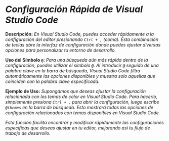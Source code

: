 <!-- Autor: Daniel Benjamin Perez Morales -->
<!-- GitHub: https://github.com/DanielPerezMoralesDev13 -->
<!-- Correo electrónico: danielperezdev@proton.me -->

# ***Configuración Rápida de Visual Studio Code***

**Descripción:**
*En Visual Studio Code, puedes acceder rápidamente a la configuración del editor presionando `Ctrl + ,` (coma). Esta combinación de teclas abre la interfaz de configuración donde puedes ajustar diversas opciones para personalizar tu entorno de desarrollo.*

**Uso del Símbolo `@`:**
*Para una búsqueda aún más rápida dentro de la configuración, puedes utilizar el símbolo `@`. Al introducir `@` seguido de una palabra clave en la barra de búsqueda, Visual Studio Code filtra automáticamente las opciones disponibles y muestra solo aquellas que coinciden con la palabra clave especificada.*

**Ejemplo de Uso:**
*Supongamos que deseas ajustar la configuración relacionada con los temas de color en Visual Studio Code. Para hacerlo, simplemente presiona `Ctrl + ,` para abrir la configuración, luego escribe `@themes` en la barra de búsqueda. Esto mostrará todas las opciones de configuración relacionadas con temas disponibles en Visual Studio Code.*

*Esta función facilita encontrar y modificar rápidamente las configuraciones específicas que deseas ajustar en tu editor, mejorando así tu flujo de trabajo de desarrollo.*
